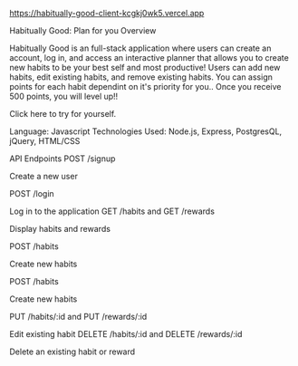 https://habitually-good-client-kcgkj0wk5.vercel.app

Habitually Good: Plan for you
Overview

Habitually Good is an full-stack application where users can create an account, log in, and access an interactive planner that allows you to create new habits to be your best self and most productive! Users can add new habits, edit existing habits, and remove existing habits. You can assign points for each habit dependint on it's priority for you.. Once you receive 500 points, you will level up!!

Click here to try for yourself.

Language: Javascript
Technologies Used: Node.js, Express, PostgresQL, jQuery, HTML/CSS

API Endpoints
POST /signup


Create a new user

POST /login

Log in to the application
GET /habits and GET /rewards


Display habits and rewards


POST /habits

Create new habits


POST /habits

Create new habits


PUT /habits/:id and PUT /rewards/:id

Edit existing habit
DELETE /habits/:id and DELETE /rewards/:id

Delete an existing habit or reward

